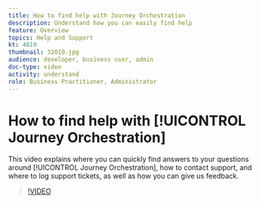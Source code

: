 ```yaml
---
title: How to find help with Journey Orchestration
description: Understand how you can easily find help
feature: Overview
topics: Help and Support
kt: 4019
thumbnail: 32010.jpg
audience: developer, business user, admin
doc-type: video
activity: understand
role: Business Practitioner, Administrator
---
```


# How to find help with [!UICONTROL Journey Orchestration]

This video explains where you can quickly find answers to your questions around [!UICONTROL Journey Orchestration], how to contact support, and where to log support tickets, as well as how you can give us feedback.

>[!VIDEO](https://video.tv.adobe.com/v/32010?quality=12)
